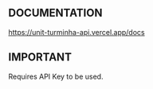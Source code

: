 ## DOCUMENTATION
https://unit-turminha-api.vercel.app/docs

## IMPORTANT
Requires API Key to be used.
